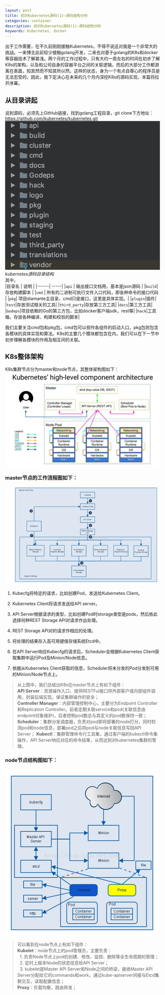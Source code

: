 ```yaml
---
layout: post
title: 初识Kubernetes源码(1)—源码结构分析
categories: container
description: 初识Kubernetes源码(1)—源码结构分析
keywords: Kubernetes, docker
---
```


出于工作需要，在不久前刚刚接触Kubernetes，不得不说这对我是一个非常大的挑战。一来博主此前较少接触golang开发，二来也对基于golang的K8s和docker等容器技术了解甚浅。两个月的工作过程中，只有大约一周左右的时间在初步了解K8s的架构，以及和公司自身的容器平台之间的关联逻辑，而后的大部分工作都游离在表面，知其然而不知其所以然。这样的状态，身为一个有点自尊心的程序员是无法忍受的，因此，我下定决心在未来的几个月内深挖K8s的源码实现，本篇将拉开序幕。

## 从目录讲起
说到源码，必须先上GitHub链接，找到golang工程目录，git clone下方地址：  
https://github.com/kubernetes/kubernetes.git  
![](/images/kubernetes/source_code_struct.png)  
*kubernetes源码目录结构*  
其中，  
|目录名 | 说明 |
|------| -----|
|`api` | 输出接口文档用，基本是json源码 |
|`build`| 存放构建脚本 |
|`cmd` | 所有的二进制可执行文件入口代码，即各种命令的接口代码 |
|`pkg`| 项目diamante主目录，cmd只是接口，这里是具体实现。|
|`plugin`|插件|
|`test`|存放测试相关的工具|
|`third_party`|存放第三方工具|
|`docs`|第三方工具|
|`Godeps`|项目依赖的Go的第三方包，比如docker客户端sdk，rest等|
|`hack`|工具箱，存放各种编译、构建和校验的脚本|

我们主要关注cmd包和pkg包，cmd包可以视作各组件的启动入口，pkg包则包含各模块的具体实现和算法。K8s的主要几个模块都包含在内，我们可以在下一节中初步理解各模块的作用及相互间的关联。

## K8s整体架构
K8s集群节点分为master和node节点，其整体架构图如下：  
![](/images/kubernetes/20171208223632158.jpeg)  
### master节点的工作流程图如下：  
![](/images/kubernetes/20170530215659358.png)  

1. Kubecfg将特定的请求，比如创建Pod，发送给Kubernetes Client。

2. Kubernetes Client将请求发送给API server。

3. API Server根据请求的类型，比如创建Pod时storage类型是pods，然后依此选择何种REST Storage API对请求作出处理。

4. REST Storage API对的请求作相应的处理。

5. 将处理的结果存入高可用键值存储系统Etcd中。

6. 在API Server响应Kubecfg的请求后，Scheduler会根据Kubernetes Client获取集群中运行Pod及Minion/Node信息。

7. 依据从Kubernetes Client获取的信息，Scheduler将未分发的Pod分发到可用的Minion/Node节点上。  

> 从上图中，我们总结出K8s在master节点上有如下组件：  
**API Server**：资源操作入口，提供RESTFul接口供外部客户或内部组件调用，封装后端实现，保证集群操作的安全；  
**Controller Manager**：内部管理控制中心，主要分为Endpoint Controller和Replication Controller。前者定期关联service和pod(关联信息由endpoint对象维护)，后者控制pod数总与其定义的pod数保持一致；  
**Scheduler**：集群分发调度器，负责对pod即将部署的node打分，同时检测pod和node信息，部署pod之后将pod与node关联信息写回API Server；
**Kubectl**：集群管理命令行工具集，通过客户端的kubectl命令集操作，API Server响应对应的命令结果，从而达到对kubernetes集群的管理。


### node节点结构图如下：  
![](/images/kubernetes/20170530215731801.png)  

> 可以看到在node节点上有如下组件：  
**Kubelet**：node节点上的pod管理员，主要负责：  
&nbsp;&nbsp;1. 负责Node节点上pod的创建、修改、监控、删除等全生命周期的管理；  
&nbsp;&nbsp;2. 定时上报本Node的状态信息给API Server；  
&nbsp;&nbsp;3. kubelet是Master API Server和Node之间的桥梁，接收Master API Server分配给它的commands和work，通过kube-apiserver间接与Etcd集群交互，读取配置信息；  
**Proxy**：负载均衡，路由转发；